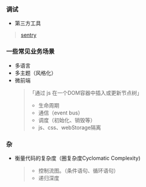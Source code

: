 ### 调试

- 第三方工具
> [sentry](https://sentry.io/welcome/)
  

### 一些常见业务场景

- 多语言
- 多主题（风格化）
- 微前端
  > 「通过 js 在一个DOM容器中插入或更新节点树」
  > - 生命周期
  > - 通信（event bus）
  > - 调度（初始化、销毁等）
  > - js、css、webStorage隔离

### 杂

- 衡量代码的复杂度（圈复杂度Cyclomatic Complexity)
  > - 控制流图。（条件语句、循环语句）
  > - 递归深度